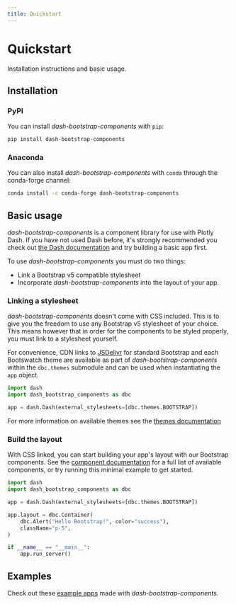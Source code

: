```yaml
---
title: Quickstart
---
```


# Quickstart

<p class="lead">Installation instructions and basic usage.</p>

## Installation

### PyPI

You can install _dash-bootstrap-components_ with `pip`:

```sh
pip install dash-bootstrap-components
```

### Anaconda

You can also install _dash-bootstrap-components_ with `conda` through the
conda-forge channel:

```sh
conda install -c conda-forge dash-bootstrap-components
```

## Basic usage

_dash-bootstrap-components_ is a component library for use with Plotly Dash. If you have not used Dash before, it's strongly recommended you check out [the Dash documentation][dash-docs] and try building a basic app first.

To use _dash-bootstrap-components_ you must do two things:

- Link a Bootstrap v5 compatible stylesheet
- Incorporate _dash-bootstrap-components_ into the layout of your app.

### Linking a stylesheet

_dash-bootstrap-components_ doesn't come with CSS included. This is to give you the freedom to use any Bootstrap v5 stylesheet of your choice. This means however that in order for the components to be styled properly, you must link to a stylesheet yourself.

For convenience, CDN links to [JSDelivr][jsdelivr] for standard Bootstrap and each Bootswatch theme are available as part of _dash-bootstrap-components_ within the `dbc.themes` submodule and can be used when instantiating the `app` object.

```python
import dash
import dash_bootstrap_components as dbc

app = dash.Dash(external_stylesheets=[dbc.themes.BOOTSTRAP])
```

For more information on available themes see the [themes documentation][docs-themes]

### Build the layout

With CSS linked, you can start building your app's layout with our Bootstrap components. See the [component documentation][docs-components] for a full list of available components, or try running this minimal example to get started.

```python
import dash
import dash_bootstrap_components as dbc

app = dash.Dash(external_stylesheets=[dbc.themes.BOOTSTRAP])

app.layout = dbc.Container(
    dbc.Alert("Hello Bootstrap!", color="success"),
    className="p-5",
)

if __name__ == "__main__":
    app.run_server()
```

## Examples

Check out these [example apps][examples] made with _dash-bootstrap-components_.

[dash-docs]: https://dash.plotly.com
[dash-docs-external]: https://dash.plotly.com/external-resources
[docs-themes]: /docs/themes
[docs-icons]: /docs/icons
[docs-components]: /docs/components
[jsdelivr]: https://www.jsdelivr.com/
[examples]: /examples
